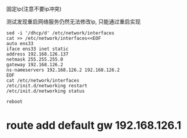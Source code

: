 固定ip(注意不要ip冲突)

测试发现重启网络服务仍然无法修改ip, 只能通过重启实现
```
sed -i '/dhcp/d' /etc/network/interfaces
cat >> /etc/network/interfaces<<EOF
auto ens33
iface ens33 inet static
address 192.168.126.137
netmask 255.255.255.0
gateway 192.168.126.2
ns-nameservers 192.168.126.2 192.168.126.2
EOF
cat /etc/network/interfaces
/etc/init.d/networking restart
/etc/init.d/networking status

reboot
```
# route add default gw 192.168.126.1